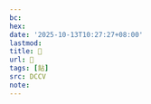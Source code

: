 ```yaml
---
bc:
hex:
date: '2025-10-13T10:27:27+08:00'
lastmod:
title: 􅌅
url: 􅌅
tags: [䬯]
src: DCCV
note:
---
```

